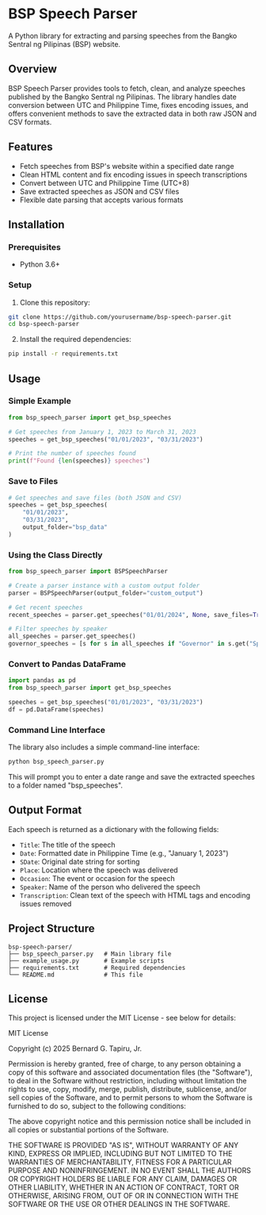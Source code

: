 # BSP Speech Parser

A Python library for extracting and parsing speeches from the Bangko Sentral ng Pilipinas (BSP) website.

## Overview

BSP Speech Parser provides tools to fetch, clean, and analyze speeches published by the Bangko Sentral ng Pilipinas. The library handles date conversion between UTC and Philippine Time, fixes encoding issues, and offers convenient methods to save the extracted data in both raw JSON and CSV formats.

## Features

- Fetch speeches from BSP's website within a specified date range
- Clean HTML content and fix encoding issues in speech transcriptions
- Convert between UTC and Philippine Time (UTC+8)
- Save extracted speeches as JSON and CSV files
- Flexible date parsing that accepts various formats

## Installation

### Prerequisites

- Python 3.6+

### Setup

1. Clone this repository:

```bash
git clone https://github.com/yourusername/bsp-speech-parser.git
cd bsp-speech-parser
```

2. Install the required dependencies:

```bash
pip install -r requirements.txt
```

## Usage

### Simple Example

```python
from bsp_speech_parser import get_bsp_speeches

# Get speeches from January 1, 2023 to March 31, 2023
speeches = get_bsp_speeches("01/01/2023", "03/31/2023")

# Print the number of speeches found
print(f"Found {len(speeches)} speeches")
```

### Save to Files

```python
# Get speeches and save files (both JSON and CSV)
speeches = get_bsp_speeches(
    "01/01/2023",
    "03/31/2023",
    output_folder="bsp_data"
)
```

### Using the Class Directly

```python
from bsp_speech_parser import BSPSpeechParser

# Create a parser instance with a custom output folder
parser = BSPSpeechParser(output_folder="custom_output")

# Get recent speeches
recent_speeches = parser.get_speeches("01/01/2024", None, save_files=True)

# Filter speeches by speaker
all_speeches = parser.get_speeches()
governor_speeches = [s for s in all_speeches if "Governor" in s.get("Speaker", "")]
```

### Convert to Pandas DataFrame

```python
import pandas as pd
from bsp_speech_parser import get_bsp_speeches

speeches = get_bsp_speeches("01/01/2023", "03/31/2023")
df = pd.DataFrame(speeches)
```

### Command Line Interface

The library also includes a simple command-line interface:

```bash
python bsp_speech_parser.py
```

This will prompt you to enter a date range and save the extracted speeches to a folder named "bsp_speeches".

## Output Format

Each speech is returned as a dictionary with the following fields:

- `Title`: The title of the speech
- `Date`: Formatted date in Philippine Time (e.g., "January 1, 2023")
- `SDate`: Original date string for sorting
- `Place`: Location where the speech was delivered
- `Occasion`: The event or occasion for the speech
- `Speaker`: Name of the person who delivered the speech
- `Transcription`: Clean text of the speech with HTML tags and encoding issues removed

## Project Structure

```
bsp-speech-parser/
├── bsp_speech_parser.py   # Main library file
├── example_usage.py       # Example scripts
├── requirements.txt       # Required dependencies
└── README.md              # This file
```

## License

This project is licensed under the MIT License - see below for details:

MIT License

Copyright (c) 2025 Bernard G. Tapiru, Jr.

Permission is hereby granted, free of charge, to any person obtaining a copy
of this software and associated documentation files (the "Software"), to deal
in the Software without restriction, including without limitation the rights
to use, copy, modify, merge, publish, distribute, sublicense, and/or sell
copies of the Software, and to permit persons to whom the Software is
furnished to do so, subject to the following conditions:

The above copyright notice and this permission notice shall be included in all
copies or substantial portions of the Software.

THE SOFTWARE IS PROVIDED "AS IS", WITHOUT WARRANTY OF ANY KIND, EXPRESS OR
IMPLIED, INCLUDING BUT NOT LIMITED TO THE WARRANTIES OF MERCHANTABILITY,
FITNESS FOR A PARTICULAR PURPOSE AND NONINFRINGEMENT. IN NO EVENT SHALL THE
AUTHORS OR COPYRIGHT HOLDERS BE LIABLE FOR ANY CLAIM, DAMAGES OR OTHER
LIABILITY, WHETHER IN AN ACTION OF CONTRACT, TORT OR OTHERWISE, ARISING FROM,
OUT OF OR IN CONNECTION WITH THE SOFTWARE OR THE USE OR OTHER DEALINGS IN THE
SOFTWARE.
